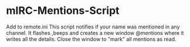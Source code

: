 # mIRC-Mentions-Script
Add to remote.ini
This script notifies if your name was mentioned in any channel.
It flashes ,beeps and creates a new window @mentions where it writes all the details.
Close the window to "mark" all mentions as read.

